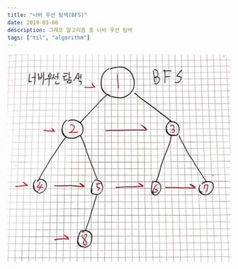 ```yaml
---
title: "너비 우선 탐색(BFS)"
date: 2019-03-06
description: 그래프 알고리즘 중 너비 우선 탐색
tags: ["til", "algorithm"]
---
```


![BFS](image/bfs.jpg)
